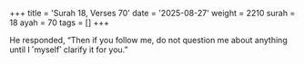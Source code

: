 +++
title = 'Surah 18, Verses 70'
date = '2025-08-27'
weight = 2210
surah = 18
ayah = 70
tags = []
+++

He responded, “Then if you follow me, do not question me about anything until I ˹myself˺ clarify it for you.”